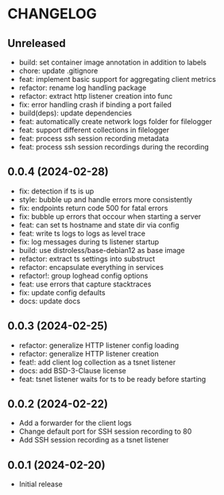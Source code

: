 # CHANGELOG

## Unreleased

- build: set container image annotation in addition to labels
- chore: update .gitignore
- feat: implement basic support for aggregating client metrics
- refactor: rename log handling package
- refactor: extract http listener creation into func
- fix: error handling crash if binding a port failed
- build(deps): update dependencies
- feat: automatically create network logs folder for filelogger
- feat: support different collections in filelogger
- feat: process ssh session recording metadata
- feat: process ssh session recordings during the recording

## 0.0.4 (2024-02-28)

- fix: detection if ts is up
- style: bubble up and handle errors more consistently
- fix: endpoints return code 500 for fatal errors
- fix: bubble up errors that occour when starting a server
- feat: can set ts hostname and state dir via config
- feat: write ts logs to logs as level trace
- fix: log messages during ts listener startup
- build: use distroless/base-debian12 as base image
- refactor: extract ts settings into substruct
- refactor: encapsulate everything in services
- refactor!: group loghead config options
- feat: use errors that capture stacktraces
- fix: update config defaults
- docs: update docs

## 0.0.3 (2024-02-25)

- refactor: generalize HTTP listener config loading
- refactor: generalize HTTP listener creation
- feat!: add client log collection as a tsnet listener
- docs: add BSD-3-Clause license
- feat: tsnet listener waits for ts to be ready before starting

## 0.0.2 (2024-02-22)

- Add a forwarder for the client logs
- Change default port for SSH session recording to 80
- Add SSH session recording as a tsnet listener

## 0.0.1 (2024-02-20)

- Initial release
